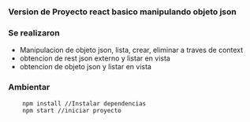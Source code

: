 ### Version de Proyecto react basico manipulando objeto json

### Se realizaron
* Manipulacion de objeto json, lista, crear, eliminar a traves de context
* obtencion de rest json externo y listar en vista
* obtencion de objeto json y listar en vista

### Ambientar
```
    npm install //Instalar dependencias
    npm start //iniciar proyecto
```